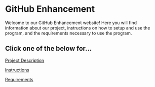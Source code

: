 # GitHub Enhancement

Welcome to our GitHub Enhancement website!
Here you will find information about our project, instructions on how to setup and use the program, and the requirements necessary to use the program.

## Click one of the below for...

[Project Description](./description)

[Instructions](./instructions)

[Requirements](./requirements)
